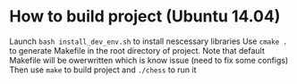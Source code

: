 # How to build project (Ubuntu 14.04)

Launch `bash install_dev_env.sh` to install nescessary libraries
Use `cmake .` to generate Makefile in the root directory of project. Note that default Makefile will be owerwritten which is know issue (need to fix some configs)
Then use `make` to build project and `./chess` to run it

